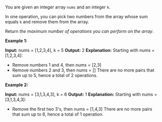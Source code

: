You are given an integer array  `nums`  and an integer  `k`.

In one operation, you can pick two numbers from the array whose sum equals  `k`  and remove them from the array.

Return  _the maximum number of operations you can perform on the array_.

**Example 1:**

**Input:** nums = [1,2,3,4], k = 5
**Output:** 2
**Explanation:** Starting with nums = [1,2,3,4]:
- Remove numbers 1 and 4, then nums = [2,3]
- Remove numbers 2 and 3, then nums = []
There are no more pairs that sum up to 5, hence a total of 2 operations.

**Example 2:**

**Input:** nums = [3,1,3,4,3], k = 6
**Output:** 1
**Explanation:** Starting with nums = [3,1,3,4,3]:
- Remove the first two 3's, then nums = [1,4,3]
There are no more pairs that sum up to 6, hence a total of 1 operation.
